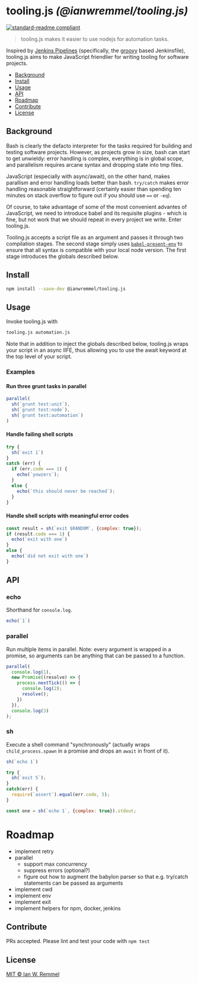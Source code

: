 # tooling.js _(@ianwremmel/tooling.js)_

[![standard-readme compliant](https://img.shields.io/badge/readme%20style-standard-brightgreen.svg?style=flat-square)](https://github.com/RichardLitt/standard-readme)

> tooling.js makes it easier to use nodejs for automation tasks.

Inspired by [Jenkins Pipelines](https://jenkins.io/doc/book/pipeline/) (specifically, the [groovy]() based Jenkinsfile), tooling.js aims to make JavaScript friendlier for writing tooling for software projects.

- [Background](#background)
- [Install](#install)
- [Usage](#usage)
- [API](#api)
- [Roadmap](#roadmap)
- [Contribute](#contribute)
- [License](#license)

## Background

Bash is clearly the defacto interpreter for the tasks required for building and testing software projects. However, as projects grow in size, bash can start to get unwieldy: error handling is complex, everything is in global scope, and parallelism requires arcane syntax and dropping state into tmp files.

JavaScript (especially with async/await), on the other hand, makes parallism and error handling loads better than bash. `try/catch` makes error handling reasonable straightforward (certainly easier than spending ten minutes on stack overflow to figure out if you should use `==` or `-eq`).

Of course, to take advantage of some of the most convenient advantes of JavaScript, we need to introduce babel and its requisite plugins - which is fine, but not work that we should repeat in every project we write. Enter tooling.js.

Tooling.js accepts a script file as an argument and passes it through two compilation stages. The second stage simply uses [`babel-present-env`](https://github.com/babel/babel-preset-env) to ensure that all syntax is compatible with your local node version. The first stage introduces the globals described below.

## Install

```bash
npm install --save-dev @ianwremmel/tooling.js
```

## Usage

Invoke tooling.js with

```bash
tooling.js automation.js
```

Note that in addition to inject the globals described below, tooling.js wraps your script in an async IIFE, thus allowing you to use the await keyword at the top level of your script.

### Examples

#### Run three grunt tasks in parallel

```javascript
parallel(
  sh(`grunt test:unit`),
  sh(`grunt test:node`),
  sh(`grunt test:automation`)
)
```

#### Handle failing shell scripts

```javascript
try {
  sh(`exit 1`)
}
catch (err) {
  if (err.code === 1) {
    echo(`yowzers`);
  }
  else {
    echo(`this should never be reached`);
  }
}
```

#### Handle shell scripts with meaningful error codes

```javascript
const result = sh(`exit $RANDOM`, {complex: true});
if (result.code === 1) {
  echo(`exit with one`)
}
else {
  echo(`did not exit with one`)
}
```


## API

### echo

Shorthand for `console.log`.

```javascript
echo(`1`)
```

### parallel

Run multiple items in parallel. Note: every argument is wrapped in a promise, so arguments can be anything that can be passed to a function.

```javascript
parallel(
  console.log(1),
  new Promise((resolve) => {
    process.nextTick(() => {
      console.log(2);
      resolve();
    })
  }),
  console.log(3)
);
```

### sh

Execute a shell command "synchronously" (actually wraps `child_process.spawn` in a promise and drops an `await` in front of it).

```javascript
sh(`echo 1`)
```

```javascript
try {
  sh(`exit 5`);
}
catch(err) {
  require(`assert`).equal(err.code, 5);
}
```

```javascript
const one = sh(`echo 1`, {complex: true}).stdout;
```

# Roadmap

- implement retry
- parallel
  - support max concurrency
  - suppress errors (optional?)
  - figure out how to augment the babylon parser so that e.g. try/catch statements can be passed as arguments
- implement cwd
- implement env
- implement exit
- implement helpers for npm, docker, jenkins

## Contribute

PRs accepted. Please lint and test your code with `npm test`

## License
[MIT &copy; Ian W. Remmel](LICENSE)
